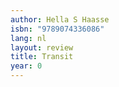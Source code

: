 ```yaml
---
author: Hella S Haasse
isbn: "9789074336086"
lang: nl
layout: review
title: Transit
year: 0
---
```

